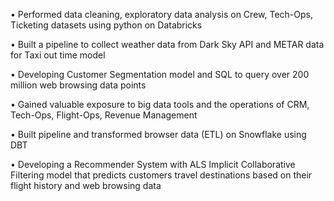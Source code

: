 •	Performed data cleaning, exploratory data analysis on Crew, Tech-Ops, Ticketing datasets using python on Databricks


•	Built a pipeline to collect weather data from Dark Sky API and METAR data for Taxi out time model


•	Developing Customer Segmentation model and SQL to query over 200 million web browsing data points 


•	Gained valuable exposure to big data tools and the operations of CRM, Tech-Ops, Flight-Ops, Revenue Management


•	Built pipeline and transformed browser data (ETL) on Snowflake using DBT


•	Developing a Recommender System with ALS Implicit Collaborative Filtering model that predicts customers travel destinations based on their flight history and web browsing data
